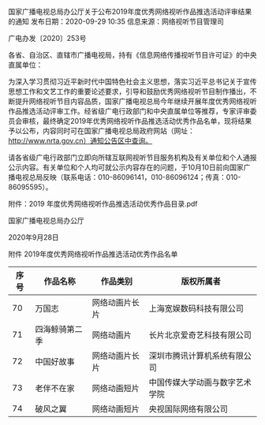 国家广播电视总局办公厅关于公布2019年度优秀网络视听作品推选活动评审结果的通知
发布日期：2020-09-29 10:35 	信息来源：网络视听节目管理司 	

广电办发〔2020〕253号


各省、自治区、直辖市广播电视局，持有《信息网络传播视听节目许可证》的中央直属单位：

为深入学习贯彻习近平新时代中国特色社会主义思想，落实习近平总书记关于宣传思想工作和文艺工作的重要论述要求，引导和鼓励优秀网络视听节目制作播出，不断提升网络视听节目内容品质，国家广播电视总局今年继续开展年度优秀网络视听作品推选活动评审工作。经省级广电行政部门和中央直属单位等推荐，专家评审委员会审核，最终确定2019年优秀网络视听作品推选活动优秀作品名单，现将结果予以公布，内容同时可在国家广播电视总局政府网站（网址：http://www.nrta.gov.cn）通知公告区中查询。

请各省级广电行政部门立即向所辖互联网视听节目服务机构及有关单位和个人通报公示内容。有关单位和个人均可就公示内容存在的问题，于10月10日前向国家广播电视总局反映（联系电话：010-86096141，010-86096124；传真：010-86095595）。


附件：2019 年度优秀网络视听作品推选活动优秀作品目录.pdf



国家广播电视总局办公厅  

2020年9月28日     

附件
2019年度优秀网络视听作品推选活动优秀作品名单

序号 | 作品名称 | 作品类别 | 版权所属者
---|------|------|------ 
70 | 万国志 | 网络动画片长片 | 上海宽娱数码科技有限公司
71 | 四海鲸骑第二季 | 网络动画片 | 长片北京爱奇艺科技有限公司
72 | 中国好故事 | 网络动画片长片 | 深圳市腾讯计算机系统有限公司
73 | 老伴不在家 | 网络动画短片 | 中国传媒大学动画与数字艺术学院
74 | 破风之翼 | 网络动画短片 | 央视国际网络有限公司